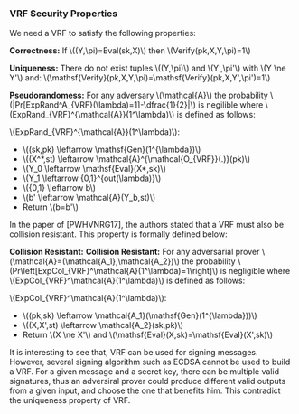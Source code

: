 

### VRF Security Properties
We need a VRF to satisfy the following properties:

**Correctness:** If \\((Y,\pi)=Eval(sk,X)\\) then \\(Verify(pk,X,Y,\pi)=1\\)

**Uniqueness:** There do not exist tuples \\((Y,\pi)\\) and \\(Y',\pi'\\) with \\(Y \ne Y'\\) and:
\\(\mathsf{Verify}(pk,X,Y,\pi)=\mathsf{Verify}(pk,X,Y',\pi')=1\\)

**Pseudorandomess:** For any adversary \\(\mathcal{A}\\) the probability \\(|Pr[ExpRand^A_{VRF}(\lambda)=1]-\dfrac{1}{2}|\\) is negilible where \\(ExpRand_{VRF}^{\mathcal{A}}(1^\lambda)\\) is defined as follows:

\\(ExpRand_{VRF}^{\mathcal{A}}(1^\lambda)\\):

- \\((sk,pk) \leftarrow \mathsf{Gen}(1^{\lambda})\\)
- \\((X^*,st) \leftarrow \mathcal{A}^{\mathcal{O_{VRF}}(.)}(pk)\\)
- \\(Y_0 \leftarrow \mathsf{Eval}(X*,sk)\\)
- \\(Y_1 \leftarrow {0,1}^{out(\lambda)}\\)
- \\({0,1} \leftarrow b\\)
- \\(b' \leftarrow \mathcal{A}(Y_b,st)\\)
- Return \\(b=b'\\)

In the paper of [PWHVNRG17], the authors stated that a VRF must also be collision resistant. This property is formally defined below:

**Collision Resistant:** **Collision Resistant:** For any adversarial prover \\(\mathcal{A}=(\mathcal{A_1},\mathcal{A_2})\\) the probability \\(Pr\left[ExpCol_{VRF}^\mathcal{A}(1^\lambda)=1\right]\\) is negligible where \\(ExpCol_{VRF}^\mathcal{A}(1^\lambda)\\) is defined as follows: 

\\(ExpCol_{VRF}^\mathcal{A}(1^\lambda)\\):

- \\((pk,sk) \leftarrow \mathcal{A_1}(\mathsf{Gen}(1^{\lambda}))\\)
- \\((X,X',st) \leftarrow \mathcal{A_2}(sk,pk)\\)
- Return \\(X \ne X'\\) and \\(\mathsf{Eval}(X,sk)=\mathsf{Eval}(X',sk)\\)


It is interesting to see that, VRF can be used for signing messages. However, several signing algorithm such as ECDSA cannot be used to build a VRF. For a given message and a secret key, there can be multiple valid signatures, thus an adversiral prover could produce different valid outputs from a given input, and choose the one that benefits him. This contradict the uniqueness property of VRF. 


